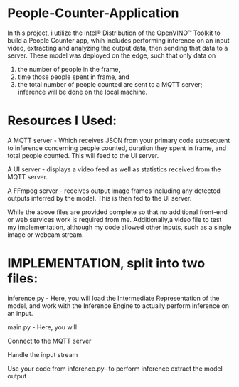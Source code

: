 # People-Counter-Application
In this project, i utilize the Intel® Distribution of the OpenVINO™ Toolkit to build a People Counter app, whih includes performing inference on an input video, extracting and analyzing the output data, then sending that data to a server. These model was deployed on the edge, such that only data on 
1) the number of people in the frame,
2) time those people spent in frame, and 
3) the total number of people counted are sent to a MQTT server; inference will be done on the local machine.

# Resources I Used:

A MQTT server - Which receives JSON from your primary code subsequent to inference concerning people counted, duration they spent in frame, and total people counted. This will feed to the UI server.

A UI server - displays a video feed as well as statistics received from the MQTT server.

A FFmpeg server - receives output image frames including any detected outputs inferred by the model. This is then fed to the UI server.

While the above files are provided complete so that no additional front-end or web services work is required from me.
Additionally,a video file to test my implementation, although my code allowed other inputs, such as a single image or webcam stream.

# IMPLEMENTATION, split into two files:

inference.py - Here, you will load the Intermediate Representation of the model, and work with the Inference Engine to actually perform inference on an input.

main.py - Here, you will

Connect to the MQTT server

Handle the input stream

Use your code from inference.py-
to perform inference extract the model output


